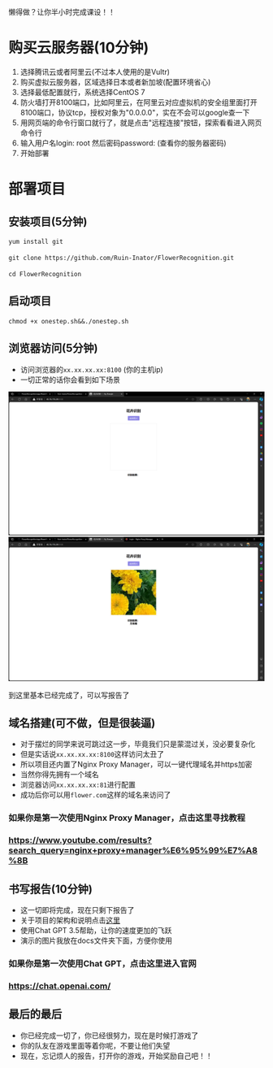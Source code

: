 懒得做？让你半小时完成课设！！

# 购买云服务器(10分钟)

1. 选择腾讯云或者阿里云(不过本人使用的是Vultr)
2. 购买虚拟云服务器，区域选择日本或者新加坡(配置环境省心)
3. 选择最低配置就行，系统选择CentOS 7
4. 防火墙打开8100端口，比如阿里云，在阿里云对应虚拟机的安全组里面打开8100端口，协议tcp，授权对象为"0.0.0.0"，实在不会可以google查一下
5. 用网页端的命令行窗口就行了，就是点击"远程连接"按钮，探索看看进入网页命令行
6. 输入用户名login: root 然后密码password: (查看你的服务器密码)
7. 开始部署

# 部署项目

## 安装项目(5分钟)
```
yum install git

git clone https://github.com/Ruin-Inator/FlowerRecognition.git

cd FlowerRecognition
```

## 启动项目
```
chmod +x onestep.sh&&./onestep.sh
```

## 浏览器访问(5分钟)

- 访问浏览器的```xx.xx.xx.xx:8100``` (你的主机ip)
- 一切正常的话你会看到如下场景

![](./imgs/msedge_rMOQy8nGcl.png)
![](./imgs/msedge_piWzsIasMa.png)

到这里基本已经完成了，可以写报告了


## 域名搭建(可不做，但是很装逼)

- 对于摆烂的同学来说可跳过这一步，毕竟我们只是蒙混过关，没必要复杂化
- 但是实话说```xx.xx.xx.xx:8100```这样访问太丑了
- 所以项目还内置了Nginx Proxy Manager，可以一键代理域名并https加密
- 当然你得先拥有一个域名
- 浏览器访问```xx.xx.xx.xx:81```进行配置
- 成功后你可以用```flower.com```这样的域名来访问了

### 如果你是第一次使用Nginx Proxy Manager，点击这里寻找教程
### https://www.youtube.com/results?search_query=nginx+proxy+manager%E6%95%99%E7%A8%8B

## 书写报告(10分钟)
- 这一切即将完成，现在只剩下报告了
- 关于项目的架构和说明点击[这里](./docs/project.md)
- 使用Chat GPT 3.5帮助，让你的速度更加的飞跃
- 演示的图片我放在docs文件夹下面，方便你使用

### 如果你是第一次使用Chat GPT，点击这里进入官网
### https://chat.openai.com/

## 最后的最后
- 你已经完成一切了，你已经很努力，现在是时候打游戏了
- 你的队友在游戏里面等着你呢，不要让他们失望
- 现在，忘记烦人的报告，打开你的游戏，开始奖励自己吧！！
